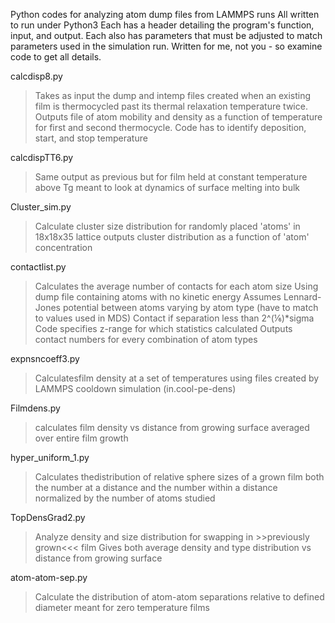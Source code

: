 Python codes for analyzing atom dump files from LAMMPS runs
All written to run under Python3
Each has a header detailing the program's function, input, and output. 
Each also has parameters that must be adjusted to match parameters used in the simulation run.
Written for me, not you - so examine code to get all details.

calcdisp8.py

> Takes as input the dump and intemp files created when an existing film is thermocycled past its thermal relaxation temperature twice.
> Outputs file of atom mobility and density as a function of temperature for first and second thermocycle.
> Code has to identify deposition, start, and stop temperature

calcdispTT6.py

>Same output as previous but for film held at constant temperature above Tg
>meant to look at dynamics of surface melting into bulk

Cluster_sim.py

>Calculate cluster size distribution for randomly placed 'atoms' in 18x18x35 lattice
> outputs cluster distribution as a function of 'atom' concentration

contactlist.py

>Calculates the average number of contacts for each atom size
>Using dump file containing atoms with no kinetic energy 
>Assumes Lennard-Jones potential between atoms varying by atom type 
 (have to match to values used in MDS)
>Contact if separation less than 2^(⅙)*sigma
>Code specifies z-range for which statistics calculated
>Outputs contact numbers for every combination of atom types
 
expnsncoeff3.py

>Calculatesfilm density at a set of temperatures using files created by LAMMPS cooldown simulation (in.cool-pe-dens)

Filmdens.py

>calculates film density vs distance from growing surface averaged over entire film growth

hyper_uniform_1.py

>Calculates thedistribution of relative sphere sizes of a grown film
>both the number at a distance and the number within a distance
>normalized by the number of atoms studied

TopDensGrad2.py

>Analyze density and size distribution for swapping in >>previously grown<<< film
>Gives both average density and type distribution vs distance from growing surface

atom-atom-sep.py
>Calculate the distribution of atom-atom separations relative to defined diameter
>meant for zero temperature films

